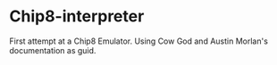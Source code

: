 # Chip8-interpreter
First attempt at a Chip8 Emulator. Using Cow God and Austin Morlan's documentation as guid.
